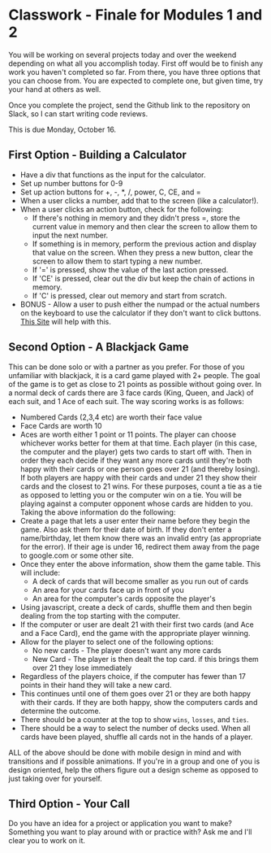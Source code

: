 # Classwork - Finale for Modules 1 and 2

You will be working on several projects today and over the weekend depending on what all you accomplish today. First off would be to finish any work you haven't completed so far. From there, you have three options that you can choose from. You are expected to complete one, but given time, try your hand at others as well.

Once you complete the project, send the Github link to the repository on Slack, so I can start writing code reviews.

This is due Monday, October 16.

## First Option - Building a Calculator

- Have a div that functions as the input for the calculator.
- Set up number buttons for 0-9
- Set up action buttons for +, -, \*, /, power, C, CE, and =
- When a user clicks a number, add that to the screen (like a calculator!).
- When a user clicks an action button, check for the following:
  - If there's nothing in memory and they didn't press =, store the current value in memory and then clear the screen to allow them to input the next number.
  - If something is in memory, perform the previous action and display that value on the screen. When they press a new button, clear the screen to allow them to start typing a new number.
  - If '=' is pressed, show the value of the last action pressed.
  - If 'CE' is pressed, clear out the div but keep the chain of actions in memory.
  - If 'C' is pressed, clear out memory and start from scratch.
- BONUS - Allow a user to push either the numpad or the actual numbers on the keyboard to use the calculator if they don't want to click buttons. [This Site](https://keycode.info/) will help with this.

## Second Option - A Blackjack Game

This can be done solo or with a partner as you prefer. For those of you unfamiliar with blackjack, it is a card game played with 2+ people. The goal of the game is to get as close to 21 points as possible without going over. In a normal deck of cards there are 3 face cards (King, Queen, and Jack) of each suit, and 1 Ace of each suit. The way scoring works is as follows:

- Numbered Cards (2,3,4 etc) are worth their face value
- Face Cards are worth 10
- Aces are worth either 1 point or 11 points. The player can choose whichever works better for them at that time.
  Each player (in this case, the computer and the player) gets two cards to start off with. Then in order they each decide if they want any more cards until they're both happy with their cards or one person goes over 21 (and thereby losing). If both players are happy with their cards and under 21 they show their cards and the closest to 21 wins. For these purposes, count a tie as a tie as opposed to letting you or the computer win on a tie. You will be playing against a computer opponent whose cards are hidden to you. Taking the above information do the following:
- Create a page that lets a user enter their name before they begin the game. Also ask them for their date of birth. If they don't enter a name/birthday, let them know there was an invalid entry (as appropriate for the error). If their age is under 16, redirect them away from the page to google.com or some other site.
- Once they enter the above information, show them the game table. This will include:
  - A deck of cards that will become smaller as you run out of cards
  - An area for your cards face up in front of you
  - An area for the computer's cards opposite the player's
- Using javascript, create a deck of cards, shuffle them and then begin dealing from the top starting with the computer.
- If the computer or user are dealt 21 with their first two cards (and Ace and a Face Card), end the game with the appropriate player winning.
- Allow for the player to select one of the following options:
  - No new cards - The player doesn't want any more cards
  - New Card - The player is then dealt the top card. if this brings them over 21 they lose immediately
- Regardless of the players choice, if the computer has fewer than 17 points in their hand they will take a new card.
- This continues until one of them goes over 21 or they are both happy with their cards. If they are both happy, show the computers cards and determine the outcome.
- There should be a counter at the top to show `wins`, `losses`, and `ties`.
- There should be a way to select the number of decks used. When all cards have been played, shuffle all cards not in the hands of a player.

ALL of the above should be done with mobile design in mind and with transitions and if possible animations. If you're in a group and one of you is design oriented, help the others figure out a design scheme as opposed to just taking over for yourself.

## Third Option - Your Call

Do you have an idea for a project or application you want to make? Something you want to play around with or practice with? Ask me and I'll clear you to work on it.
